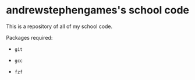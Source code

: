 # andrewstephengames's school code

This is a repository of all of my school code.

Packages required:

* `git`

* `gcc`

* `fzf`
